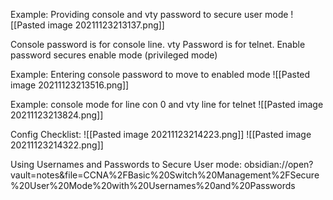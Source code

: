 Example:
Providing console and vty password to secure user mode
![[Pasted image 20211123213137.png]]

Console password is for console line.
vty Password is for telnet.
Enable password secures enable mode (privileged mode)

Example:
Entering console password to move to enabled mode
![[Pasted image 20211123213516.png]]

Example:
console mode for line con 0 and vty line for telnet
![[Pasted image 20211123213824.png]]

Config Checklist:
![[Pasted image 20211123214223.png]]
![[Pasted image 20211123214322.png]]



Using Usernames and Passwords to Secure User mode:
obsidian://open?vault=notes&file=CCNA%2FBasic%20Switch%20Management%2FSecure%20User%20Mode%20with%20Usernames%20and%20Passwords